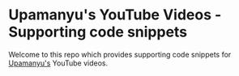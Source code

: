 # Upamanyu's YouTube Videos - Supporting code snippets

Welcome to this repo which provides supporting code snippets for [Upamanyu's](https://www.upamanyu.in/redirects/youtube) YouTube videos.
